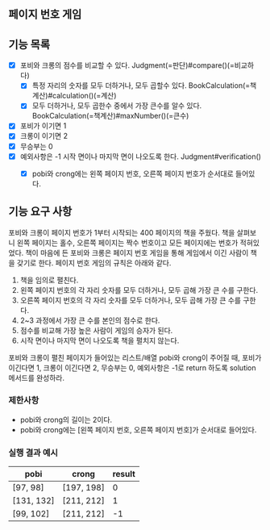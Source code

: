 ## 페이지 번호 게임

## 기능 목록

- [x] 포비와 크롱의 점수를 비교할 수 있다. Judgment(=판단)#compare()(=비교하다)
   - [x] 특정 자리의 숫자를 모두 더하거나, 모두 곱할수 있다. BookCalculation(=책계산)#calculation()(=계산)
   - [x] 모두 더하거나, 모두 곱한수 중에서 가장 큰수를 알수 있다. BookCalculation(=책계산)#maxNumber()(=큰수)
- [x] 포비가 이기면 1
- [x] 크롱이 이기면 2
- [x] 무승부는 0
- [x] 예외사항은 -1 시작 면이나 마지막 면이 나오도록 한다. Judgment#verification()
   - [x] pobi와 crong에는 왼쪽 페이지 번호, 오른쪽 페이지 번호가 순서대로 들어있다. 


## 기능 요구 사항

포비와 크롱이 페이지 번호가 1부터 시작되는 400 페이지의 책을 주웠다. 
책을 살펴보니 왼쪽 페이지는 홀수, 
오른쪽 페이지는 짝수 번호이고 모든 페이지에는 번호가 적혀있었다. 
책이 마음에 든 포비와 크롱은 페이지 번호 게임을 통해 게임에서 이긴 사람이 책을 갖기로 한다. 
페이지 번호 게임의 규칙은 아래와 같다.

1. 책을 임의로 펼친다.
2. 왼쪽 페이지 번호의 각 자리 숫자를 모두 더하거나, 모두 곱해 가장 큰 수를 구한다.
3. 오른쪽 페이지 번호의 각 자리 숫자를 모두 더하거나, 모두 곱해 가장 큰 수를 구한다.
4. 2~3 과정에서 가장 큰 수를 본인의 점수로 한다.
5. 점수를 비교해 가장 높은 사람이 게임의 승자가 된다.
6. 시작 면이나 마지막 면이 나오도록 책을 펼치지 않는다.

포비와 크롱이 펼친 페이지가 들어있는 리스트/배열 pobi와 crong이 주어질 때, 
포비가 이긴다면 1, 
크롱이 이긴다면 2, 
무승부는 0, 
예외사항은 -1로 return 하도록 solution 메서드를 완성하라.

### 제한사항

- pobi와 crong의 길이는 2이다.
- pobi와 crong에는 [왼쪽 페이지 번호, 오른쪽 페이지 번호]가 순서대로 들어있다.

### 실행 결과 예시

| pobi | crong | result |
| --- | --- | --- |
| [97, 98] | [197, 198] | 0 |
| [131, 132] | [211, 212] | 1 |
| [99, 102] | [211, 212] | -1 |
